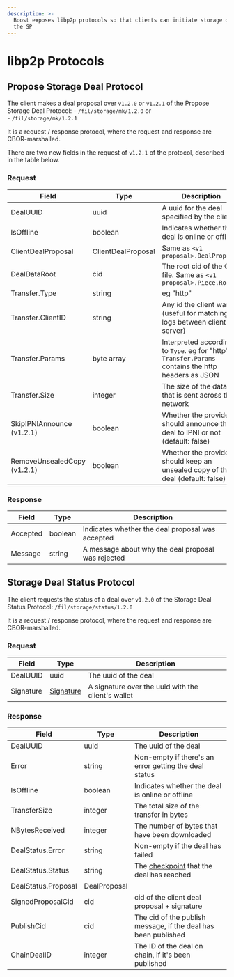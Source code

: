 ```yaml
---
description: >-
  Boost exposes libp2p protocols so that clients can initiate storage deals with
  the SP
---
```


# libp2p Protocols

## Propose Storage Deal Protocol

The client makes a deal proposal over `v1.2.0` or `v1.2.1` of the Propose Storage Deal Protocol: - `/fil/storage/mk/1.2.0` or\
\- `/fil/storage/mk/1.2.1`

It is a request / response protocol, where the request and response are CBOR-marshalled.

There are two new fields in the request of `v1.2.1` of the protocol, described in the table below.

### Request

| Field                       | Type               | Description                                                                                        |
| --------------------------- | ------------------ | -------------------------------------------------------------------------------------------------- |
| DealUUID                    | uuid               | A uuid for the deal specified by the client                                                        |
| IsOffline                   | boolean            | Indicates whether the deal is online or offline                                                    |
| ClientDealProposal          | ClientDealProposal | Same as `<v1 proposal>.DealProposal`                                                               |
| DealDataRoot                | cid                | The root cid of the CAR file. Same as `<v1 proposal>.Piece.Root`                                   |
| Transfer.Type               | string             | eg "http"                                                                                          |
| Transfer.ClientID           | string             | Any id the client wants (useful for matching logs between client and server)                       |
| Transfer.Params             | byte array         | Interpreted according to `Type`. eg for "http" `Transfer.Params` contains the http headers as JSON |
| Transfer.Size               | integer            | The size of the data that is sent across the network                                               |
| SkipIPNIAnnounce (v1.2.1)   | boolean            | Whether the provider should announce the deal to IPNI or not (default: false)                      |
| RemoveUnsealedCopy (v1.2.1) | boolean            | Whether the provider should keep an unsealed copy of the deal (default: false)                     |

### Response

| Field    | Type    | Description                                        |
| -------- | ------- | -------------------------------------------------- |
| Accepted | boolean | Indicates whether the deal proposal was accepted   |
| Message  | string  | A message about why the deal proposal was rejected |

## Storage Deal Status Protocol

The client requests the status of a deal over `v1.2.0` of the Storage Deal Status Protocol: `/fil/storage/status/1.2.0`

It is a request / response protocol, where the request and response are CBOR-marshalled.

### Request

| Field     | Type                                                                                                                                      | Description                                        |
| --------- | ----------------------------------------------------------------------------------------------------------------------------------------- | -------------------------------------------------- |
| DealUUID  | uuid                                                                                                                                      | The uuid of the deal                               |
| Signature | [Signature](https://github.com/filecoin-project/go-state-types/blob/057cdfb837f7a0309c1607c7c4640f315e51d7af/crypto/signature.go#L36-L39) | A signature over the uuid with the client's wallet |

### Response

| Field               | Type         | Description                                                                                                                                                                                   |
| ------------------- | ------------ | --------------------------------------------------------------------------------------------------------------------------------------------------------------------------------------------- |
| DealUUID            | uuid         | The uuid of the deal                                                                                                                                                                          |
| Error               | string       | Non-empty if there's an error getting the deal status                                                                                                                                         |
| IsOffline           | boolean      | Indicates whether the deal is online or offline                                                                                                                                               |
| TransferSize        | integer      | The total size of the transfer in bytes                                                                                                                                                       |
| NBytesReceived      | integer      | The number of bytes that have been downloaded                                                                                                                                                 |
| DealStatus.Error    | string       | Non-empty if the deal has failed                                                                                                                                                              |
| DealStatus.Status   | string       | The [checkpoint](https://github.com/filecoin-project/boost/blob/4fb17ba117784479e09db4012a3abf9862b8afd9/storagemarket/types/dealcheckpoints/checkpoints.go#L7-L15) that the deal has reached |
| DealStatus.Proposal | DealProposal |                                                                                                                                                                                               |
| SignedProposalCid   | cid          | cid of the client deal proposal + signature                                                                                                                                                   |
| PublishCid          | cid          | The cid of the publish message, if the deal has been published                                                                                                                                |
| ChainDealID         | integer      | The ID of the deal on chain, if it's been published                                                                                                                                           |
